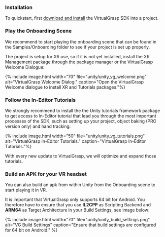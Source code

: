 ### Installation

To quickstart, first [download and install](unity_get_started_installation.1.6.3.html#downloading-the-virtualgrasp-plugin-for-unity) the VirtualGrasp SDK into a project.

### Play the Onboarding Scene

We recommend to start playing the onboarding scene that can be found in the Samples/Onboarding folder to see if your project is set up properly. 

The project is setup for XR use, so if it is not yet installed, install the XR Management package through the package manager or the VirtualGrasp Welcome Dialogue: 

{% include image.html width="70" file="unity/unity_vg_welcome.png" alt="VirtualGrasp Welcome Dialog." caption="Open the VirtualGrasp Welcome dialogue to install XR and Tutorials packages."%}

### Follow the In-Editor Tutorials

We strongly recommend to install the the Unity tutorials framework package to get access to In-Editor tutorial that lead you through the most important processes of the SDK, such as setting up your project, object baking (PRO version only) and hand tracking:

{% include image.html width="50" file="unity/unity_vg_tutorials.png" alt="VirtualGrasp In-Editor Tutorials." caption="VirtualGrasp In-Editor Tutorials."%}

With every new update to VirtualGrasp, we will optimize and expand those tutorials.

### Build an APK for your VR headset

You can also build an apk from within Unity from the Onboarding scene to start playing it in VR.

It is important that VirtualGrasp only supports 64 bit for Android. You therefore have to ensure that you use **IL2CPP** as Scripting Backend and **ARM64** as Target Architecture in your Build Settings, see image below:

{% include image.html width="70" file="unity/unity_build_settings.png" alt="VG Build Settings" caption="Ensure that build settings are configured for 64 bit on Android." %}

<!--

### A First Look at the Hand Model

### Customized Avatars and Hand Models

**In Pro-versions of VG,** you can replace this model by any other skinned mesh renderer that you import into the scene.

In this case, you potentially need to create and configure a new [VG_HandProfile](unity_component_vghandprofile.1.6.3.html) for your model, and link it into its place under Avatars → HandProfile. 
In addition, there are certain conditions on which kind of skeletal meshes are supported, and check out [Gleechi hand model standard](avatars.1.6.3.html#hand-model-standard) for details. 

We recommend you to include both left and right hands in one avatar model like in Gleechi's avatar model. But if you do have two separate models for left and right hands, you can set it up following [separate hand models](avatars.1.6.3.html#separate-hand-models). 

More about the use of custom hand models and configuring them is described in [Avatars](avatars.1.6.3.html).
-->

<!--
### Make an Object Interactable in a Few Seconds

To make a GameObject {% include tooltip.html tooltip="VGInteractable" text="interactable" %} you simply add an active [VG_Articulation](unity_component_vgarticulation.1.6.3.html) component to it.

### Conditions for Interactable Objects

The following two conditions have to be met:

1. The {% include tooltip.html tooltip="GameObject" text="GameObject" %} must have a MeshRenderer component (representing the actual 3D shape data) assigned to it.
2. The source of that MeshRenderer must have the "Read/Write enabled" checkbox checked in the model inspector. You can either do that manually or use the "VirtualGrasp → Make Interactables Readable" helper function after you have equipped your objects with VG_Articulations.

Only the MeshRenderer on that {% include tooltip.html tooltip="GameObject" text="GameObject" %} will be interactable, i.e. no MeshRenderers in the hierarchy below it.

The {% include tooltip.html tooltip="GameObject" text="GameObject" %} will be made {% include tooltip.html tooltip="VGInteractable" text="interactable" %} with the hands through VG's [object articulation](object_articulation.1.6.3.html) feature. 

However, if you also want to get natural grasps then a preprocessing step called [object baking](object_baking.1.6.3.html) is needed.
-->

<!--
### Customizing Layers and Component Names

VirtualGrasp is using names to identify which objects are marked as {% include tooltip.html tooltip="VGInteractable" text="interactable" %}. You can customize component and layer names in MyVirtualGrasp → Object Identifiers. 
"VG_Articulation" is a default entry, but this method also allows you to quickly adjust your project if you already have a layer or a component that marks your {% include tooltip.html tooltip="VGInteractable" text="interactable" %} objects.

{% include image.html file="unity/unity_object_identifiers.png" alt="Unity Object Identifiers." caption="VG will use the Object Identifier list to browse components and layers for interactable objects."%}
-->
